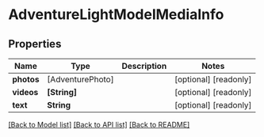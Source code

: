 # AdventureLightModelMediaInfo

## Properties
Name | Type | Description | Notes
------------ | ------------- | ------------- | -------------
**photos** | [AdventurePhoto] |  | [optional] [readonly] 
**videos** | **[String]** |  | [optional] [readonly] 
**text** | **String** |  | [optional] [readonly] 

[[Back to Model list]](../README.md#documentation-for-models) [[Back to API list]](../README.md#documentation-for-api-endpoints) [[Back to README]](../README.md)


